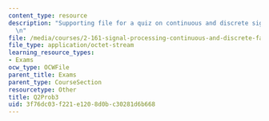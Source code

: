 ```yaml
---
content_type: resource
description: "Supporting file for a quiz on continuous and discrete signal processing.\r\
  \n"
file: /media/courses/2-161-signal-processing-continuous-and-discrete-fall-2008/3f76dc03f221e1208d0bc30281d6b668_Q2Prob3.mat
file_type: application/octet-stream
learning_resource_types:
- Exams
ocw_type: OCWFile
parent_title: Exams
parent_type: CourseSection
resourcetype: Other
title: Q2Prob3
uid: 3f76dc03-f221-e120-8d0b-c30281d6b668
---
```

